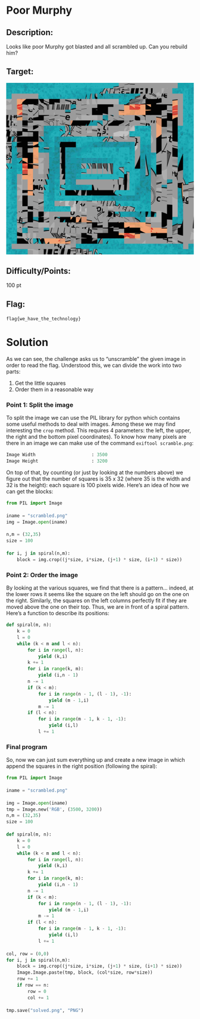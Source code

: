 # Poor Murphy

## Description:

Looks like poor Murphy got blasted and all scrambled up. Can you rebuild him?

## Target:

![](./scrambled.jpg)

## Difficulty/Points:

100 pt

## Flag:

`flag{we_have_the_technology}`

# Solution

As we can see, the challenge asks us to “unscramble” the given image in order to read the flag. Understood this, we can divide the work into two parts:

1. Get the little squares
2. Order them in a reasonable way

### Point 1: Split the image

To split the image we can use the PIL library for python which contains some useful methods to deal with images. Among these we may find interesting the `crop` method. This requires 4 parameters: the left, the upper, the right and the bottom pixel coordinates). To know how many pixels are there in an image we can make use of the command `exiftool scramble.png`:

```python
Image Width                     : 3500
Image Height                    : 3200
```

On top of that, by counting (or just by looking at the numbers above) we figure out that the number of squares is 35 x 32 (where 35 is the width and 32 is the height): each square is 100 pixels wide. Here’s an idea of how we can get the blocks:

```python
from PIL import Image

iname = "scrambled.png"
img = Image.open(iname)

n,m = (32,35)
size = 100

for i, j in spiral(n,m):
	block = img.crop((j*size, i*size, (j+1) * size, (i+1) * size))
```

### Point 2: Order the image

By looking at the various squares, we find that there is a pattern… indeed, at the lower rows it seems like the square on the left should go on the one on the right. Similarly, the squares on the left columns perfectly fit if they are moved above the one on their top.  Thus, we are in front of a spiral pattern. Here’s a function to describe its positions:

```python
def spiral(m, n):
    k = 0
    l = 0
    while (k < m and l < n):
        for i in range(l, n):
            yield (k,i)
        k += 1
        for i in range(k, m):
            yield (i,n - 1)
        n -= 1
        if (k < m):
            for i in range(n - 1, (l - 1), -1):
                yield (m - 1,i)
            m -= 1
        if (l < n):
            for i in range(m - 1, k - 1, -1):
                yield (i,l)
            l += 1
```

### Final program

So, now we can just sum everything up and create a new image in which append the squares in the right position (following the spiral): 

```python
from PIL import Image

iname = "scrambled.png"

img = Image.open(iname)
tmp = Image.new('RGB', (3500, 3200))
n,m = (32,35)
size = 100

def spiral(m, n):
    k = 0
    l = 0
    while (k < m and l < n):
        for i in range(l, n):
            yield (k,i)
        k += 1
        for i in range(k, m):
            yield (i,n - 1)
        n -= 1
        if (k < m):
            for i in range(n - 1, (l - 1), -1):
                yield (m - 1,i)
            m -= 1
        if (l < n):
            for i in range(m - 1, k - 1, -1):
                yield (i,l)
            l += 1

col, row = (0,0)
for i, j in spiral(n,m):
    block = img.crop((j*size, i*size, (j+1) * size, (i+1) * size))
    Image.Image.paste(tmp, block, (col*size, row*size))
    row += 1
    if row == n:
        row = 0
        col += 1

tmp.save("solved.png", "PNG")
```
